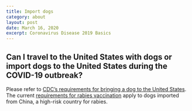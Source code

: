 ```yaml
---
title: Import dogs
category: about
layout: post
date: March 16, 2020
excerpt: Coronavirus Disease 2019 Basics
---
```

<h2>Can I travel to the United States with dogs or import dogs to the United States during the COVID-19 outbreak?</h2>
Please refer to <a href="https://www.cdc.gov/importation/bringing-an-animal-into-the-united-states/index.html" target="_blank"> CDC’s requirements for bringing a dog to the United States</a>. The current <a href="https://www.cdc.gov/importation/bringing-an-animal-into-the-united-states/rabies-vaccine.html" target="_blank">requirements for rabies vaccination</a> apply to dogs imported from China, a high-risk country for rabies.
